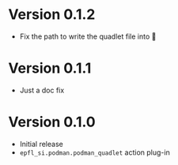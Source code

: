 # Version 0.1.2

- Fix the path to write the quadlet file into 🤦

# Version 0.1.1

- Just a doc fix

# Version 0.1.0

- Initial release
- `epfl_si.podman.podman_quadlet` action plug-in
